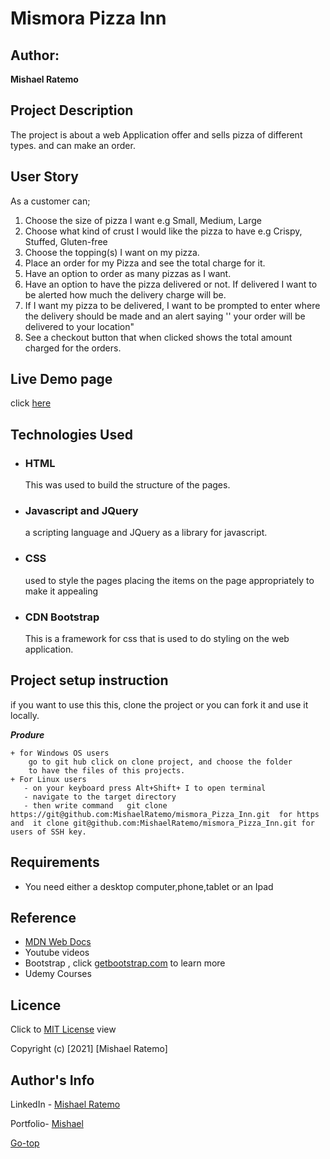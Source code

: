 # Mismora Pizza Inn
## Author: 
**Mishael Ratemo**


## Project Description
The project is about a web Application offer and sells pizza of different types. and can make an order.

## User Story
As a customer can;

1. Choose the size of pizza I want e.g Small, Medium, Large
2. Choose what kind of crust I would like the pizza to have e.g Crispy, Stuffed, Gluten-free
3. Choose the topping(s) I want on my pizza.
4. Place an order for my Pizza and see the total charge for it.
5. Have an option to order as many pizzas as I want.
6. Have an option to have the pizza delivered or not.  If delivered I want to be alerted how much the delivery charge will be.
7. If I want my pizza to be delivered, I want to be prompted to enter where the delivery should be made and an alert saying '' your order will be delivered to your location"
8. See a checkout button that when clicked shows the total amount charged for the orders.
 ## Live Demo page
 click [here](https://https://mishaelratemo.github.io/mismora_Pizza_Inn/#/)


 ## Technologies Used
* ### HTML 
     This was used to build the structure of the pages.

* ### Javascript and JQuery
    a scripting language and JQuery as a library for javascript.
* ### CSS 
     used to style the pages placing the items on the page appropriately to make it appealing 
* ### CDN Bootstrap 
     This is a framework for css that is used to do  styling on the web application.

 ## Project setup instruction
 if you want to use this this, clone the project or you can fork it and use it locally.

***Produre***

    + for Windows OS users
        go to git hub click on clone project, and choose the folder 
        to have the files of this projects.
    + For Linux users
       - on your keyboard press Alt+Shift+ I to open terminal
       - navigate to the target directory
       - then write command   git clone https://git@github.com:MishaelRatemo/mismora_Pizza_Inn.git  for https and  it clone git@github.com:MishaelRatemo/mismora_Pizza_Inn.git for users of SSH key.
 
## Requirements

* You need either a desktop computer,phone,tablet or an Ipad




## Reference
* [MDN Web Docs](https://developer.mozilla.org/en-US/)
* Youtube  videos
* Bootstrap , click  [getbootstrap.com](https://getbootstrap.com/) to learn more
* Udemy Courses

## Licence

Click to  [MIT License](licence) view

Copyright (c) [2021] [Mishael Ratemo] 

## Author's Info

LinkedIn - [Mishael Ratemo](www.linkedin.com/in/mishael-mosoti-37b786161/)


Portfolio- [Mishael](https://mishaelratemo.github.io/my_portfolio/)

[Go-top](#MyPortfolio)